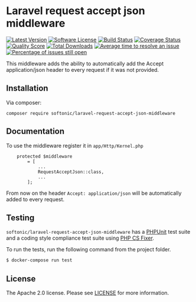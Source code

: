 Laravel request accept json middleware
=====

[![Latest Version](https://img.shields.io/github/release/softonic/laravel-request-accept-json-middleware.svg?style=flat-square)](https://github.com/softonic/laravel-request-accept-json-middleware/releases)
[![Software License](https://img.shields.io/badge/license-Apache%202.0-blue.svg?style=flat-square)](LICENSE.md)
[![Build Status](https://img.shields.io/travis/softonic/laravel-request-accept-json-middleware/master.svg?style=flat-square)](https://travis-ci.org/softonic/laravel-request-accept-json-middleware)
[![Coverage Status](https://img.shields.io/scrutinizer/coverage/g/softonic/laravel-request-accept-json-middleware.svg?style=flat-square)](https://scrutinizer-ci.com/g/softonic/laravel-request-accept-json-middleware/code-structure)
[![Quality Score](https://img.shields.io/scrutinizer/g/softonic/laravel-request-accept-json-middleware.svg?style=flat-square)](https://scrutinizer-ci.com/g/softonic/laravel-request-accept-json-middleware)
[![Total Downloads](https://img.shields.io/packagist/dt/softonic/laravel-request-accept-json-middleware.svg?style=flat-square)](https://packagist.org/packages/softonic/laravel-request-accept-json-middleware)
[![Average time to resolve an issue](http://isitmaintained.com/badge/resolution/softonic/laravel-request-accept-json-middleware.svg?style=flat-square)](http://isitmaintained.com/project/softonic/laravel-request-accept-json-middleware "Average time to resolve an issue")
[![Percentage of issues still open](http://isitmaintained.com/badge/open/softonic/laravel-request-accept-json-middleware.svg?style=flat-square)](http://isitmaintained.com/project/softonic/laravel-request-accept-json-middleware "Percentage of issues still open")

This middleware adds the ability to automatically add the Accept application/json header to every request if it was not provided.

Installation
-------

Via composer:
```
composer require softonic/laravel-request-accept-json-middleware
```

Documentation
-------

To use the middleware register it in `app/Http/Kernel.php`

```
    protected $middleware
        = [
            ...
            RequestAcceptJson::class,
            ...
        ];
```

From now on the header `Accept: application/json` will be automatically added to every request.

Testing
-------

`softonic/laravel-request-accept-json-middleware` has a [PHPUnit](https://phpunit.de) test suite and a coding style compliance test suite using [PHP CS Fixer](http://cs.sensiolabs.org/).

To run the tests, run the following command from the project folder.

``` bash
$ docker-compose run test
```

License
-------

The Apache 2.0 license. Please see [LICENSE](LICENSE) for more information.

[PSR-2]: http://www.php-fig.org/psr/psr-2/
[PSR-4]: http://www.php-fig.org/psr/psr-4/
